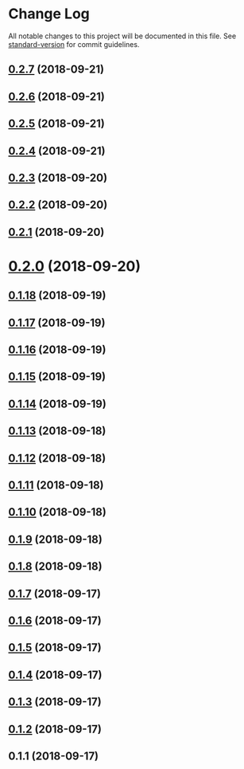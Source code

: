 # Change Log

All notable changes to this project will be documented in this file. See [standard-version](https://github.com/conventional-changelog/standard-version) for commit guidelines.

<a name="0.2.7"></a>
## [0.2.7](https://github.com/svenanders/openresty-jwt/compare/v0.2.6...v0.2.7) (2018-09-21)



<a name="0.2.6"></a>
## [0.2.6](https://github.com/svenanders/openresty-jwt/compare/v0.2.5...v0.2.6) (2018-09-21)



<a name="0.2.5"></a>
## [0.2.5](https://github.com/svenanders/openresty-jwt/compare/v0.2.4...v0.2.5) (2018-09-21)



<a name="0.2.4"></a>
## [0.2.4](https://github.com/svenanders/openresty-jwt/compare/v0.2.3...v0.2.4) (2018-09-21)



<a name="0.2.3"></a>
## [0.2.3](https://github.com/svenanders/openresty-jwt/compare/v0.2.2...v0.2.3) (2018-09-20)



<a name="0.2.2"></a>
## [0.2.2](https://github.com/svenanders/openresty-jwt/compare/v0.2.1...v0.2.2) (2018-09-20)



<a name="0.2.1"></a>
## [0.2.1](https://github.com/svenanders/openresty-jwt/compare/v0.2.0...v0.2.1) (2018-09-20)



<a name="0.2.0"></a>
# [0.2.0](https://github.com/svenanders/openresty-jwt/compare/v0.1.18...v0.2.0) (2018-09-20)



<a name="0.1.18"></a>
## [0.1.18](https://github.com/svenanders/openresty-jwt/compare/v0.1.17...v0.1.18) (2018-09-19)



<a name="0.1.17"></a>
## [0.1.17](https://github.com/svenanders/jwt/compare/v0.1.16...v0.1.17) (2018-09-19)



<a name="0.1.16"></a>
## [0.1.16](https://github.com/svenanders/jwt/compare/v0.1.15...v0.1.16) (2018-09-19)



<a name="0.1.15"></a>
## [0.1.15](https://github.com/svenanders/jwt/compare/v0.1.14...v0.1.15) (2018-09-19)



<a name="0.1.14"></a>
## [0.1.14](https://github.com/svenanders/jwt/compare/v0.1.13...v0.1.14) (2018-09-19)



<a name="0.1.13"></a>
## [0.1.13](https://github.com/svenanders/jwt/compare/v0.1.12...v0.1.13) (2018-09-18)



<a name="0.1.12"></a>
## [0.1.12](https://github.com/svenanders/jwt/compare/v0.1.11...v0.1.12) (2018-09-18)



<a name="0.1.11"></a>
## [0.1.11](https://github.com/svenanders/jwt/compare/v0.1.10...v0.1.11) (2018-09-18)



<a name="0.1.10"></a>
## [0.1.10](https://github.com/svenanders/jwt/compare/v0.1.9...v0.1.10) (2018-09-18)



<a name="0.1.9"></a>
## [0.1.9](https://github.com/svenanders/jwt/compare/v0.1.8...v0.1.9) (2018-09-18)



<a name="0.1.8"></a>
## [0.1.8](https://github.com/svenanders/capability-url/compare/v0.1.7...v0.1.8) (2018-09-18)



<a name="0.1.7"></a>
## [0.1.7](https://github.com/svenanders/capability-url/compare/v0.1.6...v0.1.7) (2018-09-17)



<a name="0.1.6"></a>
## [0.1.6](https://github.com/svenanders/capability-url/compare/v0.1.5...v0.1.6) (2018-09-17)



<a name="0.1.5"></a>
## [0.1.5](https://github.com/svenanders/capability-url/compare/v0.1.4...v0.1.5) (2018-09-17)



<a name="0.1.4"></a>
## [0.1.4](https://github.com/svenanders/capability-url/compare/v0.1.3...v0.1.4) (2018-09-17)



<a name="0.1.3"></a>
## [0.1.3](https://github.com/svenanders/capability-url/compare/v0.1.2...v0.1.3) (2018-09-17)



<a name="0.1.2"></a>
## [0.1.2](https://github.com/svenanders/capability-url/compare/v0.1.1...v0.1.2) (2018-09-17)



<a name="0.1.1"></a>
## 0.1.1 (2018-09-17)
